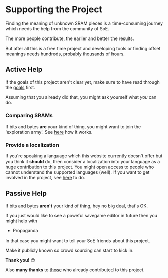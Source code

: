 ﻿# Supporting the Project

Finding the meaning of unknown SRAM pieces is a time-consuming journey which needs the help from the community of SoE.

The more people contribute, the earlier and better the results.

But after all this is a free time project and developing tools or finding offset meanings needs hundreds, probably thousands of hours.

## Active Help
If the goals of this project aren't clear yet, make sure to have read through the <a href=goals>goals</a> first.

Assuming that you already did that, you might ask yourself what *you* can do.

### Comparing SRAMs

If bits and bytes **are** your kind of thing, you might want to join the 'exploration army'. See <a href=Contribute>here</a> how it works.

### Provide a localization

If you're speaking a language which this website currently doesn't offer but you think it **should** do, then consider a localization into your language as a huge contribution to this project. You might open access to people who cannot understand the supported languages (well). If you want to get involved in the project, see <a href=localization>here</a> to do.

## Passive Help
If bits and bytes **aren't** your kind of thing, hey no big deal, that's OK.

If you just would like to see a poweful savegame editor in future then you might help with

* Propaganda

In that case you might want to tell your SoE friends about this project. 

Make it publicly known so crowd sourcing can start to kick in.

**Thank you!** 😊

Also **many thanks** to <a href=contributors>those</a> who already contributed to this project.
